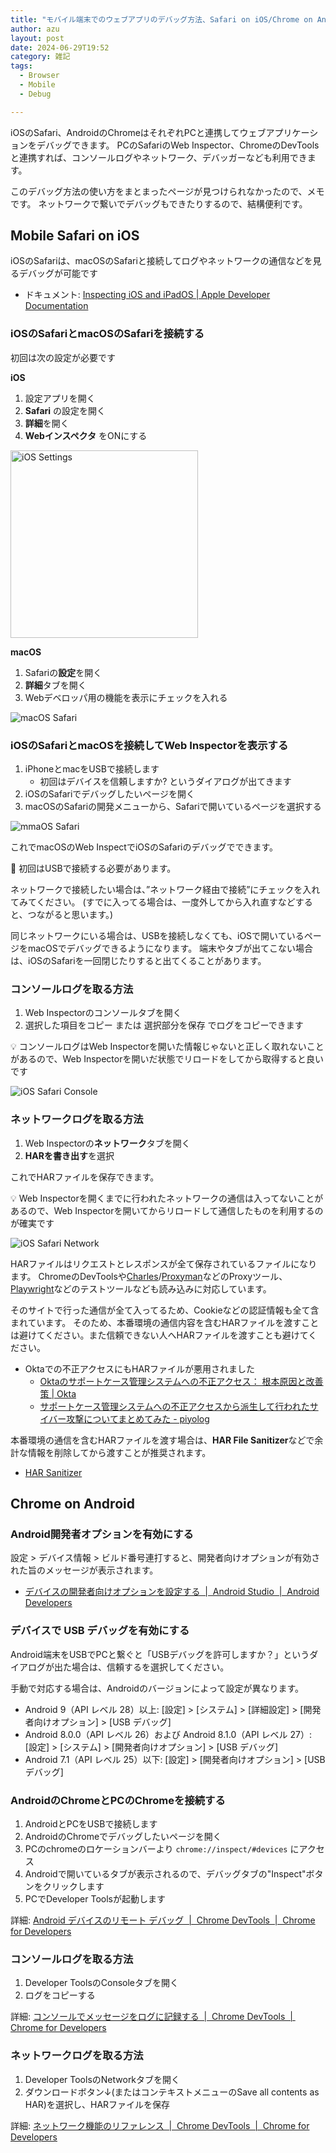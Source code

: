 ```yaml
---
title: "モバイル端末でのウェブアプリのデバッグ方法、Safari on iOS/Chrome on Android"
author: azu
layout: post
date: 2024-06-29T19:52
category: 雑記
tags:
  - Browser
  - Mobile
  - Debug

---
```


iOSのSafari、AndroidのChromeはそれぞれPCと連携してウェブアプリケーションをデバッグできます。
PCのSafariのWeb Inspector、ChromeのDevToolsと連携すれば、コンソールログやネットワーク、デバッガーなども利用できます。

このデバッグ方法の使い方をまとまったページが見つけられなかったので、メモです。
ネットワークで繋いでデバッグもできたりするので、結構便利です。

## Mobile Safari on iOS

iOSのSafariは、macOSのSafariと接続してログやネットワークの通信などを見るデバッグが可能です

- ドキュメント: [Inspecting iOS and iPadOS | Apple Developer Documentation](https://developer.apple.com/documentation/safari-developer-tools/inspecting-ios)

### iOSのSafariとmacOSのSafariを接続する

初回は次の設定が必要です

**iOS**

1. 設定アプリを開く
2. **Safari** の設定を開く
3. **詳細**を開く
4. **Webインスペクタ** をONにする

<img src="https://efcl.info/wp-content/uploads/2024/06/29-1719658594.jpg" alt="iOS Settings" width="300" />

**macOS**

1. Safariの**設定**を開く
2. **詳細**タブを開く
3. Webデベロッパ用の機能を表示にチェックを入れる

![macOS Safari](https://efcl.info/wp-content/uploads/2024/06/29-1719658617.jpg)


### iOSのSafariとmacOSを接続してWeb Inspectorを表示する

1. iPhoneとmacをUSBで接続します
    - 初回はデバイスを信頼しますか? というダイアログが出てきます
2. iOSのSafariでデバッグしたいページを開く
3. macOSのSafariの開発メニューから、Safariで開いているページを選択する

![mmaOS Safari](https://efcl.info/wp-content/uploads/2024/06/29-1719658649.jpg)

これでmacOSのWeb InspectでiOSのSafariのデバッグでできます。

📝 初回はUSBで接続する必要があります。

ネットワークで接続したい場合は、”ネットワーク経由で接続”にチェックを入れてみてください。
(すでに入ってる場合は、一度外してから入れ直すなどすると、つながると思います。)

同じネットワークにいる場合は、USBを接続しなくても、iOSで開いているページをmacOSでデバッグできるようになります。
端末やタブが出てこない場合は、iOSのSafariを一回閉じたりすると出てくることがあります。

### コンソールログを取る方法

1. Web Inspectorのコンソールタブを開く
2. 選択した項目をコピー または 選択部分を保存 でログをコピーできます

<aside>
💡 コンソールログはWeb Inspectorを開いた情報じゃないと正しく取れないことがあるので、Web Inspectorを開いだ状態でリロードをしてから取得すると良いです
</aside>

![iOS Safari Console](https://efcl.info/wp-content/uploads/2024/06/29-1719658732.jpg)

### ネットワークログを取る方法

1. Web Inspectorの**ネットワーク**タブを開く
2. **HARを書き出す**を選択

これでHARファイルを保存できます。

<aside>
💡 Web Inspectorを開くまでに行われたネットワークの通信は入ってないことがあるので、Web Inspectorを開いてからリロードして通信したものを利用するのが確実です
</aside>


![iOS Safari Network](https://efcl.info/wp-content/uploads/2024/06/29-1719658748.jpg)

HARファイルはリクエストとレスポンスが全て保存されているファイルになります。
ChromeのDevToolsや[Charles](https://www.charlesproxy.com/)/[Proxyman](https://proxyman.io/)などのProxyツール、[Playwright](https://playwright.dev/docs/mock#mocking-with-har-files)などのテストツールなども読み込みに対応しています。

そのサイトで行った通信が全て入ってるため、Cookieなどの認証情報も全て含まれています。
そのため、本番環境の通信内容を含むHARファイルを渡すことは避けてください。また信頼できない人へHARファイルを渡すことも避けてください。

- Oktaでの不正アクセスにもHARファイルが悪用されました 
  - [Oktaのサポートケース管理システムへの不正アクセス： 根本原因と改善策 | Okta](https://www.okta.com/jp/blog/2023/11/harfiles/)
  - [サポートケース管理システムへの不正アクセスから派生して行われたサイバー攻撃についてまとめてみた - piyolog](https://piyolog.hatenadiary.jp/entry/2023/10/24/010831)

本番環境の通信を含むHARファイルを渡す場合は、**HAR File Sanitizer**などで余計な情報を削除してから渡すことが推奨されます。

- [HAR Sanitizer](https://har-sanitizer.pages.dev/)

## Chrome on Android

### Android開発者オプションを有効にする

設定 > デバイス情報 > ビルド番号連打すると、開発者向けオプションが有効された旨のメッセージが表示されます。

- [デバイスの開発者向けオプションを設定する  |  Android Studio  |  Android Developers](https://developer.android.com/studio/debug/dev-options?hl=ja)

### デバイスで USB デバッグを有効にする

Android端末をUSBでPCと繋ぐと「USBデバッグを許可しますか？」というダイアログが出た場合は、信頼するを選択してください。

手動で対応する場合は、Androidのバージョンによって設定が異なります。

- Android 9（API レベル 28）以上: [設定] > [システム] > [詳細設定] > [開発者向けオプション] > [USB デバッグ]
- Android 8.0.0（API レベル 26）および Android 8.1.0（API レベル 27）: [設定] > [システム] > [開発者向けオプション] > [USB デバッグ]
- Android 7.1（API レベル 25）以下: [設定] > [開発者向けオプション] > [USB デバッグ]

### AndroidのChromeとPCのChromeを接続する

1. AndroidとPCをUSBで接続します
2. AndroidのChromeでデバッグしたいページを開く
3. PCのchromeのロケーションバーより `chrome://inspect/#devices` にアクセス
4. Androidで開いているタブが表示されるので、デバッグタブの"Inspect"ボタンをクリックします
5. PCでDeveloper Toolsが起動します

詳細: [Android デバイスのリモート デバッグ  |  Chrome DevTools  |  Chrome for Developers](https://developer.chrome.com/docs/devtools/remote-debugging?hl=ja)

### コンソールログを取る方法

1. Developer ToolsのConsoleタブを開く
2. ログをコピーする

詳細: [コンソールでメッセージをログに記録する  |  Chrome DevTools  |  Chrome for Developers](https://developer.chrome.com/docs/devtools/console/log?hl=ja)

### ネットワークログを取る方法

1. Developer ToolsのNetworkタブを開く
2. ダウンロードボタン↓(またはコンテキストメニューのSave all contents as HAR)を選択し、HARファイルを保存

詳細: [ネットワーク機能のリファレンス  |  Chrome DevTools  |  Chrome for Developers](https://developer.chrome.com/docs/devtools/network/reference?hl=ja)
